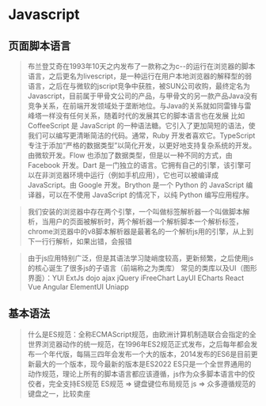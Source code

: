 # Javascript
## 页面脚本语言

> 布兰登艾奇在1993年10天之内发布了一款称之为c--的运行在浏览器的脚本语言，之后更名为livescript，是一种运行在用户本地浏览器的解释型的弱语言，之后在与微软的jscript竞争中获胜，被SUN公司收购，最终定名为Javascript，目前属于甲骨文公司的产品，与甲骨文的另一款产品Java没有竞争关系，在前端开发领域处于垄断地位。与Java的关系就如同雷锋与雷峰塔一样没有任何关系，随着时代的发展其它的脚本语言也在发展 比如CoffeeScript 是 JavaScript 的一种语法糖。它引入了更加简短的语法，使我们可以编写更清晰简洁的代码。通常，Ruby 开发者喜欢它。TypeScript 专注于添加“严格的数据类型”以简化开发，以更好地支持复杂系统的开发。由微软开发。Flow 也添加了数据类型，但是以一种不同的方式，由 Facebook 开发。Dart 是一门独立的语言。它拥有自己的引擎，该引擎可以在非浏览器环境中运行（例如手机应用），它也可以被编译成 JavaScript。由 Google 开发。Brython 是一个 Python 的 JavaScript 编译器，可以在不使用 JavaScript 的情况下，以纯 Python 编写应用程序。

> 我们安装的浏览器中存在两个引擎，一个叫做标签解析器一个叫做脚本解析，当用户的页面被解析时，两个解析器一个解析脚本一个解析标签，chrome浏览器中的v8脚本解析器是最著名的一个解析js用的引擎，从上到下一行行解析，如果出错，会报错

> 由于js应用特别广泛，但是其语法学习陡峭度较高，更新频繁，之后使用js的核心诞生了很多js的子语言（前端称之为类库）
> 常见的类库以及UI（图形界面）：YUI ExtJs dojo ajax jQuery iFreeChart LayUI ECharts
> React Vue Angular ElementUI Uniapp

## 基本语法

> 什么是ES规范：全称ECMAScript规范，由欧洲计算机制造联合会指定的全世界浏览器动作的统一规范，在1996年ES2规范正式发布，之后每年都会发布一个年代版，每隔三四年会发布一个大的版本，2014发布的ES6是目前更新最大的一个版本，现今最新的版本是ES2022
> ES只是一个全世界通用的动作规范，理论上所有的脚本语言都应该遵循，js作为众多脚本语言中的佼佼者，完全支持ES规范
> ES规范 => 键盘键位布局规范
> js => 众多遵循规范的键盘之一，比较卖座